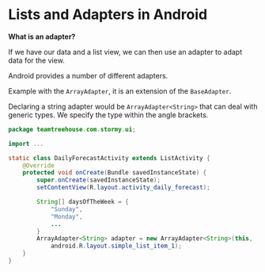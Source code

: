 # Lists and Adapters in Android

**What is an adapter?**

If we have our data and a list view, we can then use an adapter to adapt data for the view.

Android provides a number of different adapters.

Example with the `ArrayAdapter`, it is an extension of the `BaseAdapter`.

Declaring a string adapter would be `ArrayAdapter<String>` that can deal with generic types. We specify the type within the angle brackets.

```java
package teamtreehouse.com.stormy.ui;

import ...

static class DailyForecastActivity extends ListActivity {
	@Override
	protected void onCreate(Bundle savedInstanceState) {
		super.onCreate(savedInstanceState);
		setContentView(R.layout.activity_daily_forecast);

		String[] daysOfTheWeek = {
			"Sunday",
			"Monday",
			...
		}
		ArrayAdapter<String> adapter = new ArrayAdapter<String>(this,
			android.R.layout.simple_list_item_1);
	}
}

